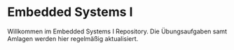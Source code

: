 # Embedded Systems I

Willkommen im Embedded Systems I Repository.
Die Übungsaufgaben samt Amlagen werden hier regelmäßig aktualisiert.
